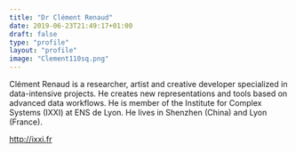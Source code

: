 ```yaml
---
title: "Dr Clément Renaud"
date: 2019-06-23T21:49:17+01:00
draft: false
type: "profile"
layout: "profile"
image: "Clement110sq.png"
---
```

Clément Renaud is a researcher, artist and creative developer specialized in data-intensive projects. He creates new representations and tools based on advanced data workflows. He is member of the Institute for Complex Systems (IXXI) at ENS de Lyon. He lives in Shenzhen (China) and Lyon (France).
<!--more-->
http://ixxi.fr

